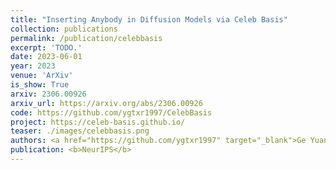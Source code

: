 ```yaml
---
title: "Inserting Anybody in Diffusion Models via Celeb Basis"
collection: publications
permalink: /publication/celebbasis
excerpt: 'TODO.'
date: 2023-06-01
year: 2023
venue: 'ArXiv'
is_show: True
arxiv: 2306.00926
arxiv_url: https://arxiv.org/abs/2306.00926
code: https://github.com/ygtxr1997/CelebBasis
project: https://celeb-basis.github.io/
teaser: ./images/celebbasis.png
authors: <a href="https://github.com/ygtxr1997" target="_blank">Ge Yuan</a>, <b>Xiaodong Cun</b>, <a href="https://yzhang2016.github.io" target="_blank">Yong Zhang</a>, <a href="https://scholar.google.com/citations?user=ym_t6QYAAAAJ&hl=zh-CN&oi=sra" target="_blank">Maomao Li</a>, <a href="https://chenyangqiqi.github.io/" target="_blank">Chenyang Qi</a>, <a href="https://xinntao.github.io/" target="_blank">Xintao Wang</a>, <a href="https://scholar.google.com/citations?hl=zh-CN&user=4oXBp9UAAAAJ" target="_blank">Ying Shan</a>, <a href="https://scholar.google.com/citations?user=CCUQi50AAAAJ" target="_blank">Huicheng Zheng</a>
publication: <b>NeurIPS</b>
---
```


<!-- This paper is about the number 3. The number 4 is left for future work. -->

<!-- [Download paper here](http://academicpages.github.io/files/paper3.pdf) -->
